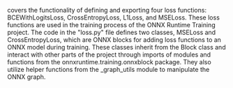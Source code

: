 covers the functionality of defining and exporting four loss functions: BCEWithLogitsLoss, CrossEntropyLoss, L1Loss, and MSELoss. These loss functions are used in the training process of the ONNX Runtime Training project. The code in the "loss.py" file defines two classes, MSELoss and CrossEntropyLoss, which are ONNX blocks for adding loss functions to an ONNX model during training. These classes inherit from the Block class and interact with other parts of the project through imports of modules and functions from the onnxruntime.training.onnxblock package. They also utilize helper functions from the _graph_utils module to manipulate the ONNX graph.